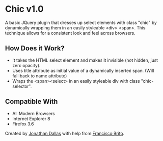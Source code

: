 <h1>Chic v1.0</h1>

A basic JQuery plugin that dresses up select elements with class "chic" by dynamically wrapping them in an easily styleable &lt;div&gt; &lt;span&gt;. This technique allows for a consistent look and feel across browsers.

<h2>How Does it Work?</h2>
<ul><li>It takes the HTML select element and makes it invisible (not hidden, just zero opacity).</li>
<li>Uses title attribute as initial value of a dynamically inserted span. (Will fall back to name attribute)</li>
<li>Wraps the &lt;span&gt;&lt;select&gt; in an easily styleable div with class "chic-selector".</li></ul>

<h2>Compatible With</h2>
<ul><li>All Modern Browsers</li>
		<li>Internet Explorer 8</li>
		<li>Firefox 3.6</li></ul>		

Created by <a href="http://jwdallas.com" target="_blank">Jonathan Dallas</a> with help from <a href="http://darkgoyle.com/">Francisco Brito</a>.
